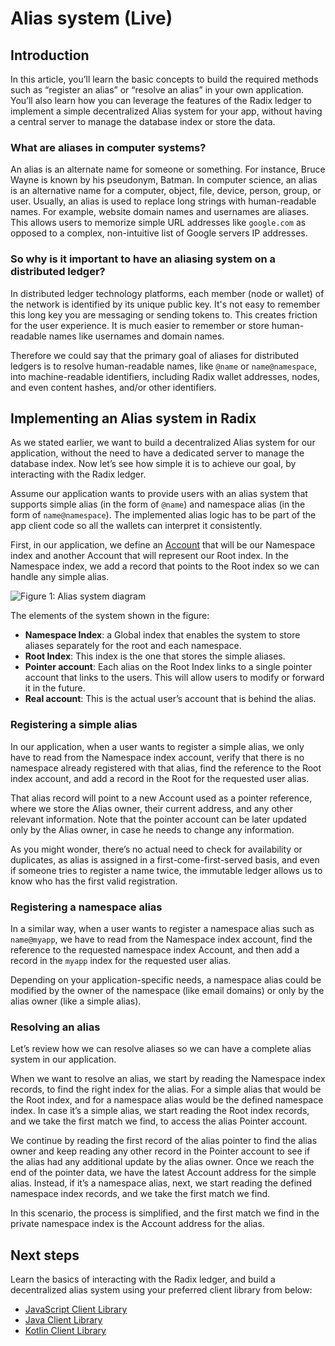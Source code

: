 # Alias system \(Live\)

## Introduction

In this article, you’ll learn the basic concepts to build the required methods such as “register an alias” or “resolve an alias” in your own application. You’ll also learn how you can leverage the features of the Radix ledger to implement a simple decentralized Alias system for your app, without having a central server to manage the database index or store the data.**‍**

### **What are aliases in computer systems?**

An alias is an alternate name for someone or something. For instance, Bruce Wayne is known by his pseudonym, Batman. In computer science, an alias is an alternative name for a computer, object, file, device, person, group, or user. Usually, an alias is used to replace long strings with human-readable names. For example, website domain names and usernames are aliases. This allows users to memorize simple URL addresses like `google.com` as opposed to a complex, non-intuitive list of Google servers IP addresses.

### **So why is it important to have an aliasing system on a distributed ledger?**

In distributed ledger technology platforms, each member \(node or wallet\) of the network is identified by its unique public key. It's not easy to remember this long key you are messaging or sending tokens to. This creates friction for the user experience. It is much easier to remember or store human-readable names like usernames and domain names.   
  
Therefore we could say that the primary goal of aliases for distributed ledgers is to resolve human-readable names, like `@name` or `name@namespace`, into machine-readable identifiers, including Radix wallet addresses, nodes, and even content hashes, and/or other identifiers.

## Implementing an Alias system in Radix

As we stated earlier, we want to build a decentralized Alias system for our application, without the need to have a dedicated server to manage the database index. Now let’s see how simple it is to achieve our goal, by interacting with the Radix ledger.

Assume our application wants to provide users with an alias system that supports simple alias \(in the form of `@name`\) and namespace alias \(in the form of `name@namespace`\). The implemented alias logic has to be part of the app client code so all the wallets can interpret it consistently.

First, in our application, we define an [Account](../glossary.md#account) that will be our Namespace index and another Account that will represent our Root index. In the Namespace index, we add a record that points to the Root index so we can handle any simple alias.

![Figure 1: Alias system diagram](https://uploads-ssl.webflow.com/5a5f0fc1f1856e000182ae9e/5bf6a6dd6ffe192f78a81384_Use%20cases_%20aliases%20in%20Radix.jpeg)

The elements of the system shown in the figure:

* **Namespace Index**: a Global index that enables the system to store aliases separately for the root and each namespace.
* **Root Index**: This index is the one that stores the simple aliases.
* **Pointer account**: Each alias on the Root Index links to a single pointer account that links to the users. This will allow users to modify or forward it in the future.
* **Real account**: This is the actual user’s account that is behind the alias.

### **Registering a simple alias**

In our application, when a user wants to register a simple alias, we only have to read from the Namespace index account, verify that there is no namespace already registered with that alias, find the reference to the Root index account, and add a record in the Root for the requested user alias.

That alias record will point to a new Account used as a pointer reference, where we store the Alias owner, their current address, and any other relevant information. Note that the pointer account can be later updated only by the Alias owner, in case he needs to change any information.

As you might wonder, there’s no actual need to check for availability or duplicates, as alias is assigned in a first-come-first-served basis, and even if someone tries to register a name twice, the immutable ledger allows us to know who has the first valid registration. 

### **Registering a namespace alias**

In a similar way, when a user wants to register a namespace alias such as `name@myapp`, we have to read from the Namespace index account, find the reference to the requested namespace index Account, and then add a record in the `myapp` index for the requested user alias.

Depending on your application-specific needs, a namespace alias could be modified by the owner of the namespace \(like email domains\) or only by the alias owner \(like a simple alias\).

### **Resolving an alias**

Let’s review how we can resolve aliases so we can have a complete alias system in our application.

When we want to resolve an alias, we start by reading the Namespace index records, to find the right index for the alias. For a simple alias that would be the Root index, and for a namespace alias would be the defined namespace index. In case it’s a simple alias, we start reading the Root index records, and we take the first match we find, to access the alias Pointer account. 

We continue by reading the first record of the alias pointer to find the alias owner and keep reading any other record in the Pointer account to see if the alias had any additional update by the alias owner. Once we reach the end of the pointer data, we have the latest Account address for the simple alias. Instead, if it’s a namespace alias, next, we start reading the defined namespace index records, and we take the first match we find. 

In this scenario, the process is simplified, and the first match we find in the private namespace index is the Account address for the alias.

## Next steps

Learn the basics of interacting with the Radix ledger, and build a decentralized alias system using your preferred client library from below:

* [JavaScript Client Library](../../develop/javascript-client-library/quick-start.md) 
* [Java Client Library](../../develop/java-client-library/)
* [Kotlin Client Library](../../develop/kotlin-client-library/)

